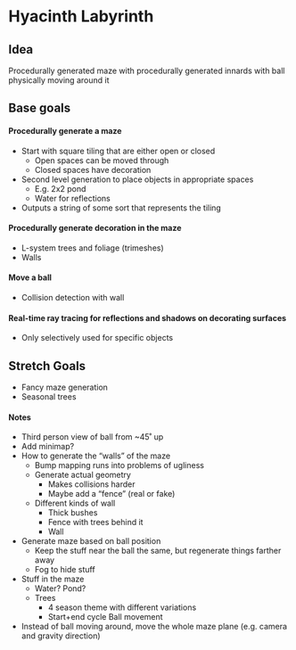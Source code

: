 # Hyacinth Labyrinth

## Idea
Procedurally generated maze with procedurally generated innards with ball physically moving around it

## Base goals
#### Procedurally generate a maze
- Start with square tiling that are either open or closed
  - Open spaces can be moved through
  - Closed spaces have decoration
- Second level generation to place objects in appropriate spaces
  - E.g. 2x2 pond
  - Water for reflections
- Outputs a string of some sort that represents the tiling

#### Procedurally generate decoration in the maze
- L-system trees and foliage (trimeshes)
- Walls

#### Move a ball
- Collision detection with wall

#### Real-time ray tracing for reflections and shadows on decorating surfaces
- Only selectively used for specific objects

## Stretch Goals
- Fancy maze generation
- Seasonal trees


####  Notes
- Third person view of ball from ~45˚ up
- Add minimap?
- How to generate the “walls” of the maze
  - Bump mapping runs into problems of ugliness
  - Generate actual geometry
    - Makes collisions harder
    - Maybe add a “fence” (real or fake)
  - Different kinds of wall
     - Thick bushes
     - Fence with trees behind it
     - Wall
- Generate maze based on ball position
  - Keep the stuff near the ball the same, but regenerate things farther away
  - Fog to hide stuff
- Stuff in the maze
  - Water? Pond?
  - Trees
    - 4 season theme with different variations
    - Start+end cycle 
Ball movement
- Instead of ball moving around, move the whole maze plane (e.g. camera and gravity direction)
